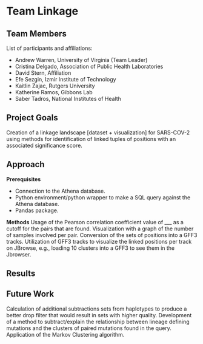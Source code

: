 # Team Linkage

## Team Members
List of participants and affiliations:
- Andrew Warren, University of Virginia (Team Leader)
- Cristina Delgado, Association of Public Health Laboratories
- David Stern, Affiliation
- Efe Sezgin, Izmir Institute of Technology
- Kaitlin Zajac, Rutgers University
- Katherine Ramos, Gibbons Lab
- Saber Tadros, National Institutes of Health

## Project Goals
Creation of a linkage landscape [dataset + visualization] for SARS-COV-2 using methods for identification of linked tuples of positions with an associated significance score.

## Approach
**Prerequisites**
- Connection to the Athena database.
- Python environment/python wrapper to make a SQL query against the Athena database.
- Pandas package.

**Methods**
Usage of the Pearson correlation coefficient value of ___ as a cutoff for the pairs that are found. Visualization with a graph of the number of samples involved per pair.
Conversion of the sets of positions into a GFF3 tracks.
Utilization of GFF3 tracks to visualize the linked positions per track on JBrowse, e.g., loading 10 clusters into a GFF3 to see them in the Jbrowser.

## Results

## Future Work
Calculation of additional subtractions sets from haplotypes to produce a better drop filter that would result in sets with higher quality. 
Development of a method to subtract/explain the relationship between lineage defining mutations and the clusters of paired mutations found in the query. 
Application of the Markov Clustering algorithm.

